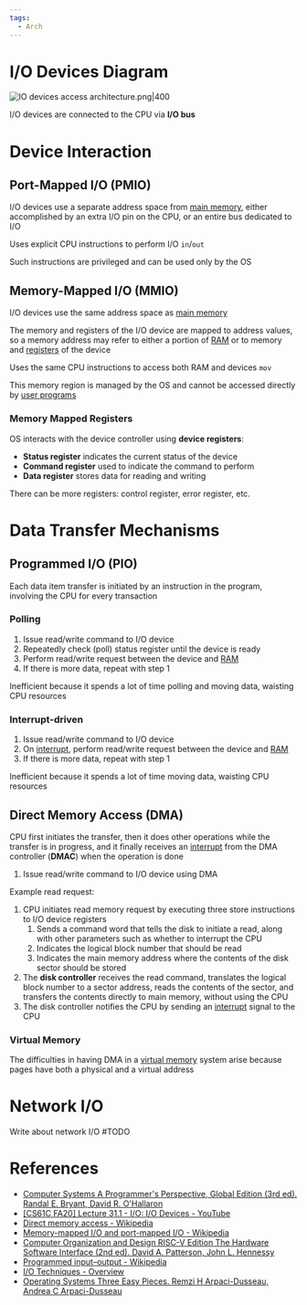 ```yaml
---
tags:
  - Arch
---
```


# I/O Devices Diagram

![IO devices access architecture.png|400](IO%20devices%20access%20architecture.png)

I/O devices are connected to the CPU via **I/O bus**

# Device Interaction

## Port-Mapped I/O (PMIO)

I/O devices use a separate address space from [main memory](Main%20Memory.md), either accomplished by an extra I/O pin on the CPU, or an entire bus dedicated to I/O

Uses explicit CPU instructions to perform I/O `in`/`out`

Such instructions are privileged and can be used only by the OS

## Memory-Mapped I/O (MMIO)

I/O devices use the same address space as [main memory](Main%20Memory.md)

The memory and registers of the I/O device are mapped to address values, so a memory address may refer to either a portion of [RAM](Main%20Memory.md) or to memory and [registers](#Memory%20Mapped%20Registers) of the device

Uses the same CPU instructions to access both RAM and devices `mov`

This memory region is managed by the OS and cannot be accessed directly by [user programs](User%20Space.md)

### Memory Mapped Registers

OS interacts with the device controller using **device registers**:

- **Status register** indicates the current status of the device
- **Command register** used to indicate the command to perform
- **Data register** stores data for reading and writing

There can be more registers: control register, error register, etc.

# Data Transfer Mechanisms

## Programmed I/O (PIO)

Each data item transfer is initiated by an instruction in the program, involving the CPU for every transaction

### Polling

1. Issue read/write command to I/O device
2. Repeatedly check (poll) status register until the device is ready
3. Perform read/write request between the device and [RAM](Main%20Memory.md)
4. If there is more data, repeat with step 1

Inefficient because it spends a lot of time polling and moving data, waisting CPU resources

### Interrupt-driven

1. Issue read/write command to I/O device
2. On [interrupt](Exceptional%20Control%20Flow.md), perform read/write request between the device and [RAM](Main%20Memory.md)
3. If there is more data, repeat with step 1

Inefficient because it spends a lot of time moving data, waisting CPU resources

## Direct Memory Access (DMA)

CPU first initiates the transfer, then it does other operations while the transfer is in progress, and it finally receives an [interrupt](Exceptional%20Control%20Flow.md) from the DMA controller (**DMAC**) when the operation is done

1. Issue read/write command to I/O device using DMA

Example read request:

1. CPU initiates read memory request by executing three store instructions to I/O device registers
	1. Sends a command word that tells the disk to initiate a read, along with other parameters such as whether to interrupt the CPU
	2. Indicates the logical block number that should be read
	3. Indicates the main memory address where the contents of the disk sector should be stored
2. The **disk controller** receives the read command, translates the logical block number to a sector address, reads the contents of the sector, and transfers the contents directly to main memory, without using the CPU
3. The disk controller notifies the CPU by sending an [interrupt](Exceptional%20Control%20Flow.md) signal to the CPU

### Virtual Memory

The difficulties in having DMA in a [virtual memory](Virtual%20Memory.md) system arise because pages have both a physical and a virtual address

# Network I/O

Write about network I/O #TODO

# References

- [Computer Systems A Programmer's Perspective, Global Edition (3rd ed). Randal E. Bryant, David R. O'Hallaron](References.md#Computer%20Systems%20A%20Programmer's%20Perspective,%20Global%20Edition%20(3rd%20ed).%20Randal%20E.%20Bryant,%20David%20R.%20O'Hallaron)
- [[CS61C FA20] Lecture 31.1 - I/O: I/O Devices - YouTube](https://youtu.be/RwF5xnx5Bxo?si=qyVQSOBNpLbJMoDT)
- [Direct memory access - Wikipedia](https://en.wikipedia.org/wiki/Direct_memory_access)
- [Memory-mapped I/O and port-mapped I/O - Wikipedia](https://en.wikipedia.org/wiki/Memory-mapped_I/O_and_port-mapped_I/O)
- [Computer Organization and Design RISC-V Edition The Hardware Software Interface (2nd ed). David A. Patterson, John L. Hennessy](References.md#Computer%20Organization%20and%20Design%20RISC-V%20Edition%20The%20Hardware%20Software%20Interface%20(2nd%20ed).%20David%20A.%20Patterson,%20John%20L.%20Hennessy)
- [Programmed input–output - Wikipedia](https://en.wikipedia.org/wiki/Programmed_input–output)
- [I/O Techniques - Overview](http://inputoutput5822.weebly.com)
- [Operating Systems Three Easy Pieces. Remzi H Arpaci-Dusseau, Andrea C Arpaci-Dusseau](References.md#Operating%20Systems%20Three%20Easy%20Pieces.%20Remzi%20H%20Arpaci-Dusseau,%20Andrea%20C%20Arpaci-Dusseau)
